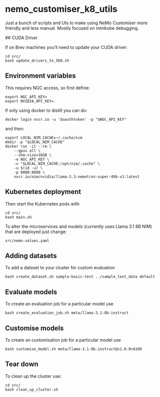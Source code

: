 # nemo_customiser_k8_utils

Just a bunch of scripts and UIs to make using NeMo Customiser more friendly and less manual. Mostly focused on minikube debugging.

## CUDA Driver

If on Brev machines you'll need to update your CUDA driver:

```
cd src/
bash update_drivers_to_560.sh
```

## Environment variables

This requires NGC access, so first define:

```
export NGC_API_KEY=
export NVIDIA_API_KEY=
```

If only using docker to distill you can do:

```
docker login nvcr.io -u '$oauthtoken' -p "$NGC_API_KEY"
```

and then:

```
export LOCAL_NIM_CACHE=~/.cache/nim
mkdir -p "$LOCAL_NIM_CACHE"
docker run -it --rm \
    --gpus all \
    --shm-size=16GB \
    -e NGC_API_KEY \
    -v "$LOCAL_NIM_CACHE:/opt/nim/.cache" \
    -u $(id -u) \
    -p 8000:8000 \
    nvcr.io/nim/nvidia/llama-3.3-nemotron-super-49b-v1:latest
```

## Kubernetes deployment

Then start the Kubernetes pods with

```
cd src/
bash main.sh
```

To alter the microservices and models (currently uses Llama 3.1 8B NIM) that are deployed just change:

```
src/nemo-values.yaml
```

## Adding datasets

To add a dataset to your cluster for custom evaluation

```
bash create_dataset.sh sample-basic-test ../sample_test_data default
```

## Evaluate models

To create an evaluation job for a particular model use

```
bash create_evaluation_job.sh meta/llama-3.1-8b-instruct
```

## Customise models

To create an customisation job for a particular model use

```
bash customise_model.sh meta/llama-3.1-8b-instruct@v1.0.0+A100
```

## Tear down

To clean up the cluster use:

```
cd src/
bash clean_up_cluster.sh
```
